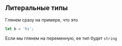 ## Литеральные типы
Глянем сразу на примере, что это
```ts
let b = 'hi';
```
Если мы глянем на переменную, ее тип будет `string`
